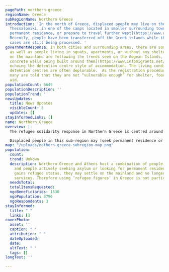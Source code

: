 ```yaml
---
pagePath: northern-greece
regionName: Greece
subRegionName: Northern Greece
introduction: 'In the north of Greece, displaced people may live on the streets of
  Thessaloniki, in one of the camps located in smaller surrounding towns, may [seek
  permanent residence, or prepare to travel further west](https://www.refugeesintowns.org/thessaloniki).
  Recently, people have been transferred off the Greek islands while their asylum
  cases are still being processed. '
governmentResponse: In both cities and surrounding areas, there are some formal camps,
  as well as people living in squats, apartments, or without any shelter. The camps
  on the mainland are following the trends seen on the Aegean Islands, with [high
  concrete walls being built around them](https://www.infomigrants.net/en/post/32834/greece-migrant-camps-surrounded-by-concrete-walls),
  echoing the detention centre style of accommodation. The living conditions in the
  detention centres are often deplorable.  As the registration procedure gets stricter
  many are told that they are not “vulnerable enough” for shelter, food, or monetary
  aid.
populationCount: 6649
populationDescription: ''
populationTrend: ''
newsUpdates:
  title: News Updates
  visibleCount: 3
  updates: []
stayInformedLinks: []
name: Northern Greece
overview: |-
  The refugee solidarity response in Northern Greece is centred around Thessaloniki.  The city hosts a variety of community-run infrastructure, including warehouses, informal schools, social centres, and squats.  The central warehousing hub in Northern Greece is run by [IHA](https://www.iha.help/); it supplies projects in the city as well as camps in the surrounding smaller towns.

  Displaced people in this sub-region may [seek permanent residence or prepare to travel further west](https://www.refugeesintowns.org/thessaloniki).
map: "/uploads/nothern-greece-subregion-map.png"
population:
  count: 
  trend: Unkown
  description: Northern Greece and Athens host a combination of people in transit
    and people actively seeking asylum or looking for permanent residence. Once someone
    gains refugee status, they may settle on the mainland and no longer access NGO
    services. Therefore using ‘refugee figures’ in Greece is not particularly insightful.
  needsTotal: 
  totalItemsRequested: 
  ngoBeneficiaries: 1530
  ngoPopulation: 3796
  ngoRespondents: 3
stayInformed:
  title: " "
  links: []
coverPhoto:
  asset: ''
  caption: " "
  attribution: " "
  dateUploaded: 
  date: 
  altText: " "
  tags: []
longText: ''

---
```

